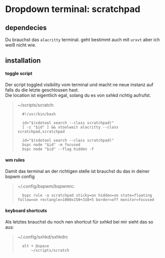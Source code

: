 # Dropdown terminal: scratchpad

## dependecies

Du brauchst das `alacritty` terminal. geht bestimmt auch mit `urxvt` aber ich weiß nicht wie.

## installation

#### toggle script

Der script toggled visibility vom terminal und macht ne neue instanz auf falls du die letzte geschlossen hast.  
Die location ist eigentlich egal, solang du es von sxhkd richtig aufrufst.

> ~/scripts/scratch:  
>
>		#!/usr/bin/bash  
>
>		id="$(xdotool search --class scratchpad)"   
>		[ -z "$id" ] && xtoolwait alacritty --class scratchpad,scratchpad   
>
>		id="$(xdotool search --class scratchpad)"   
>		bspc node "$id" -m focused   
>		bspc node "$id" --flag hidden -f  

#### wm rules

Damit das terminal an der richtigen stelle ist brauchst du das in deiner bspwm config

> ~/.config/bspwm/bspwmrc:  
>
>		bspc rule -a scratchpad sticky=on hidden=on state=floating follow=on rectangle=1000x150+310+5 border=off monitor=focused

#### keyboard shortcuts

Als letztes brauchst du noch nen shortcut für sxhkd bei mir sieht das so aus:

> ~/.config/sxhkd/sxhkdrc  
>
>		alt + @space
>			~/scripts/scratch
